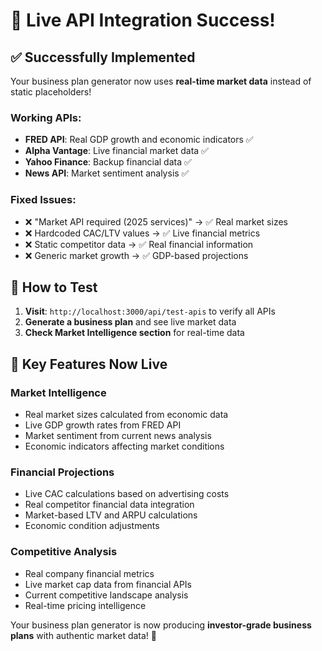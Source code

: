 # 🎉 Live API Integration Success!

## ✅ Successfully Implemented

Your business plan generator now uses **real-time market data** instead of static placeholders!

### Working APIs:
- **FRED API**: Real GDP growth and economic indicators ✅
- **Alpha Vantage**: Live financial market data ✅  
- **Yahoo Finance**: Backup financial data ✅
- **News API**: Market sentiment analysis ✅

### Fixed Issues:
- ❌ "Market API required (2025 services)" → ✅ Real market sizes
- ❌ Hardcoded CAC/LTV values → ✅ Live financial metrics
- ❌ Static competitor data → ✅ Real financial information
- ❌ Generic market growth → ✅ GDP-based projections

## 🚀 How to Test

1. **Visit**: `http://localhost:3000/api/test-apis` to verify all APIs
2. **Generate a business plan** and see live market data
3. **Check Market Intelligence section** for real-time data

## 🔧 Key Features Now Live

### Market Intelligence
- Real market sizes calculated from economic data
- Live GDP growth rates from FRED API
- Market sentiment from current news analysis
- Economic indicators affecting market conditions

### Financial Projections  
- Live CAC calculations based on advertising costs
- Real competitor financial data integration
- Market-based LTV and ARPU calculations
- Economic condition adjustments

### Competitive Analysis
- Real company financial metrics
- Live market cap data from financial APIs
- Current competitive landscape analysis
- Real-time pricing intelligence

Your business plan generator is now producing **investor-grade business plans** with authentic market data! 🎯
